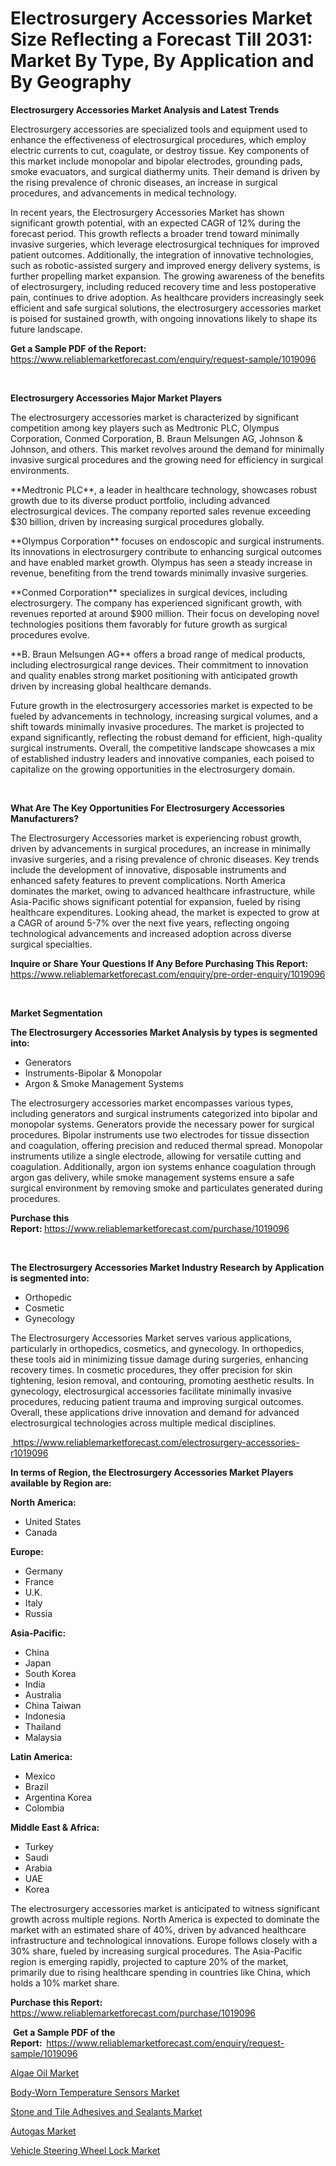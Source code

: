 <p><h1>Electrosurgery Accessories Market Size Reflecting a Forecast Till 2031: Market By Type, By Application and By Geography</h1></p><p><strong>Electrosurgery Accessories Market Analysis and Latest Trends</strong></p>
<p><p>Electrosurgery accessories are specialized tools and equipment used to enhance the effectiveness of electrosurgical procedures, which employ electric currents to cut, coagulate, or destroy tissue. Key components of this market include monopolar and bipolar electrodes, grounding pads, smoke evacuators, and surgical diathermy units. Their demand is driven by the rising prevalence of chronic diseases, an increase in surgical procedures, and advancements in medical technology.</p><p>In recent years, the Electrosurgery Accessories Market has shown significant growth potential, with an expected CAGR of 12% during the forecast period. This growth reflects a broader trend toward minimally invasive surgeries, which leverage electrosurgical techniques for improved patient outcomes. Additionally, the integration of innovative technologies, such as robotic-assisted surgery and improved energy delivery systems, is further propelling market expansion. The growing awareness of the benefits of electrosurgery, including reduced recovery time and less postoperative pain, continues to drive adoption. As healthcare providers increasingly seek efficient and safe surgical solutions, the electrosurgery accessories market is poised for sustained growth, with ongoing innovations likely to shape its future landscape.</p></p>
<p><strong>Get a Sample PDF of the Report:&nbsp;</strong> <a href="https://www.reliablemarketforecast.com/enquiry/request-sample/1019096">https://www.reliablemarketforecast.com/enquiry/request-sample/1019096</a></p>
<p>&nbsp;</p>
<p><strong>Electrosurgery Accessories Major Market Players</strong></p>
<p><p>The electrosurgery accessories market is characterized by significant competition among key players such as Medtronic PLC, Olympus Corporation, Conmed Corporation, B. Braun Melsungen AG, Johnson & Johnson, and others. This market revolves around the demand for minimally invasive surgical procedures and the growing need for efficiency in surgical environments.</p><p>**Medtronic PLC**, a leader in healthcare technology, showcases robust growth due to its diverse product portfolio, including advanced electrosurgical devices. The company reported sales revenue exceeding $30 billion, driven by increasing surgical procedures globally.</p><p>**Olympus Corporation** focuses on endoscopic and surgical instruments. Its innovations in electrosurgery contribute to enhancing surgical outcomes and have enabled market growth. Olympus has seen a steady increase in revenue, benefiting from the trend towards minimally invasive surgeries.</p><p>**Conmed Corporation** specializes in surgical devices, including electrosurgery. The company has experienced significant growth, with revenues reported at around $900 million. Their focus on developing novel technologies positions them favorably for future growth as surgical procedures evolve.</p><p>**B. Braun Melsungen AG** offers a broad range of medical products, including electrosurgical range devices. Their commitment to innovation and quality enables strong market positioning with anticipated growth driven by increasing global healthcare demands.</p><p>Future growth in the electrosurgery accessories market is expected to be fueled by advancements in technology, increasing surgical volumes, and a shift towards minimally invasive procedures. The market is projected to expand significantly, reflecting the robust demand for efficient, high-quality surgical instruments. Overall, the competitive landscape showcases a mix of established industry leaders and innovative companies, each poised to capitalize on the growing opportunities in the electrosurgery domain.</p></p>
<p>&nbsp;</p>
<p><strong>What Are The Key Opportunities For Electrosurgery Accessories Manufacturers?</strong></p>
<p><p>The Electrosurgery Accessories market is experiencing robust growth, driven by advancements in surgical procedures, an increase in minimally invasive surgeries, and a rising prevalence of chronic diseases. Key trends include the development of innovative, disposable instruments and enhanced safety features to prevent complications. North America dominates the market, owing to advanced healthcare infrastructure, while Asia-Pacific shows significant potential for expansion, fueled by rising healthcare expenditures. Looking ahead, the market is expected to grow at a CAGR of around 5-7% over the next five years, reflecting ongoing technological advancements and increased adoption across diverse surgical specialties.</p></p>
<p><strong>Inquire or Share Your Questions If Any Before Purchasing This Report:</strong> <a href="https://www.reliablemarketforecast.com/enquiry/pre-order-enquiry/1019096">https://www.reliablemarketforecast.com/enquiry/pre-order-enquiry/1019096</a></p>
<p>&nbsp;</p>
<p><strong>Market Segmentation</strong></p>
<p><strong>The Electrosurgery Accessories Market Analysis by types is segmented into:</strong></p>
<p><ul><li>Generators</li><li>Instruments-Bipolar & Monopolar</li><li>Argon & Smoke Management Systems</li></ul></p>
<p><p>The electrosurgery accessories market encompasses various types, including generators and surgical instruments categorized into bipolar and monopolar systems. Generators provide the necessary power for surgical procedures. Bipolar instruments use two electrodes for tissue dissection and coagulation, offering precision and reduced thermal spread. Monopolar instruments utilize a single electrode, allowing for versatile cutting and coagulation. Additionally, argon ion systems enhance coagulation through argon gas delivery, while smoke management systems ensure a safe surgical environment by removing smoke and particulates generated during procedures.</p></p>
<p><strong>Purchase this Report:&nbsp;</strong><a href="https://www.reliablemarketforecast.com/purchase/1019096">https://www.reliablemarketforecast.com/purchase/1019096</a></p>
<p>&nbsp;</p>
<p><strong>The Electrosurgery Accessories Market Industry Research by Application is segmented into:</strong></p>
<p><ul><li>Orthopedic</li><li>Cosmetic</li><li>Gynecology</li></ul></p>
<p><p>The Electrosurgery Accessories Market serves various applications, particularly in orthopedics, cosmetics, and gynecology. In orthopedics, these tools aid in minimizing tissue damage during surgeries, enhancing recovery times. In cosmetic procedures, they offer precision for skin tightening, lesion removal, and contouring, promoting aesthetic results. In gynecology, electrosurgical accessories facilitate minimally invasive procedures, reducing patient trauma and improving surgical outcomes. Overall, these applications drive innovation and demand for advanced electrosurgical technologies across multiple medical disciplines.</p></p>
<p><a href="https://www.reliablemarketforecast.com/electrosurgery-accessories-r1019096">&nbsp;https://www.reliablemarketforecast.com/electrosurgery-accessories-r1019096</a></p>
<p><strong>In terms of Region, the Electrosurgery Accessories Market Players available by Region are:</strong></p>
<p>
    <p> <strong> North America: </strong>
        <ul>
            <li>United States</li>
            <li>Canada</li>
        </ul>
        </p> 
    <p> <strong> Europe: </strong>
        <ul>
            <li>Germany</li>
            <li>France</li>
            <li>U.K.</li>
            <li>Italy</li>
            <li>Russia</li>
        </ul>
        </p> 
    <p> <strong> Asia-Pacific: </strong>
        <ul>
            <li>China</li>
            <li>Japan</li>
            <li>South Korea</li>
            <li>India</li>
            <li>Australia</li>
            <li>China Taiwan</li>
            <li>Indonesia</li>
            <li>Thailand</li>
            <li>Malaysia</li>
        </ul>
        </p> 
    <p> <strong> Latin America: </strong>
        <ul>
            <li>Mexico</li>
            <li>Brazil</li>
            <li>Argentina Korea</li>
            <li>Colombia</li>
        </ul>
        </p> 
    <p> <strong> Middle East & Africa: </strong>
        <ul>
            <li>Turkey</li>
            <li>Saudi</li>
            <li>Arabia</li>
            <li>UAE</li>
            <li>Korea</li>
        </ul>
    </p>
    </p>
<p><p>The electrosurgery accessories market is anticipated to witness significant growth across multiple regions. North America is expected to dominate the market with an estimated share of 40%, driven by advanced healthcare infrastructure and technological innovations. Europe follows closely with a 30% share, fueled by increasing surgical procedures. The Asia-Pacific region is emerging rapidly, projected to capture 20% of the market, primarily due to rising healthcare spending in countries like China, which holds a 10% market share.</p></p>
<p><strong>Purchase this Report: </strong><a href="https://www.reliablemarketforecast.com/purchase/1019096">https://www.reliablemarketforecast.com/purchase/1019096</a></p>
<p>&nbsp;<strong>Get a Sample PDF of the Report:&nbsp;&nbsp;</strong><a href="https://www.reliablemarketforecast.com/enquiry/request-sample/1019096">https://www.reliablemarketforecast.com/enquiry/request-sample/1019096</a></p>
<p><strong></strong></p>
<p><p><a href="https://issuu.com/reportprime-2/docs/algae-oil-market-size-2030.pptx_4d09c3225451f6">Algae Oil Market</a></p><p><a href="https://github.com/BryceTownsendr/Market-Research-Report-List-6/blob/main/body-worn-temperature-sensors-market.md">Body-Worn Temperature Sensors Market</a></p><p><a href="https://www.linkedin.com/pulse/global-stone-tile-adhesives-sealants-market-landscape-future-rzw9f?trackingId=XnRQ%2FzixRYSYGLH78sK4Bw%3D%3D">Stone and Tile Adhesives and Sealants Market</a></p><p><a href="https://issuu.com/reportprime-2/docs/autogas-market-size-2030.pptx_7e09b9b91cbbf1">Autogas Market</a></p><p><a href="https://medium.com/@bubursruntul3/the-vehicle-steering-wheel-lock-industry-analysis-report-offers-a-comprehensive-and-current-525e38a35732">Vehicle Steering Wheel Lock Market</a></p></p>